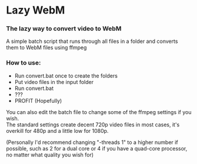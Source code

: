 Lazy WebM
=====
### The lazy way to convert video to WebM

A simple batch script that runs through all files in a folder and converts them to WebM files using ffmpeg

### How to use:

* Run convert.bat once to create the folders
* Put video files in the input folder
* Run convert.bat
* ???
* PROFIT (Hopefully)

You can also edit the batch file to change some of the ffmpeg settings if you wish.  
The standard settings create decent 720p video files in most cases, it's overkill for 480p and a little low for 1080p.

(Personally I'd recommend changing "-threads 1" to a higher number if possible, such as 2 for a dual core or 4 if you have a quad-core processor, no matter what quality you wish for)
